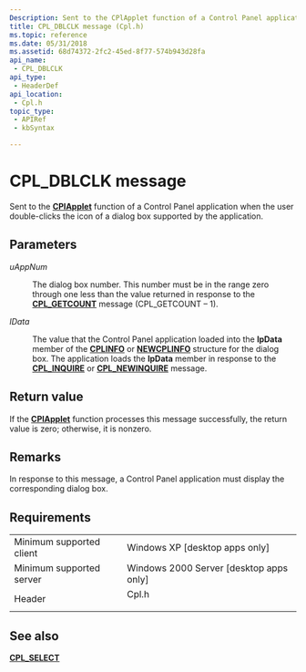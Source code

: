 ```yaml
---
Description: Sent to the CPlApplet function of a Control Panel application when the user double-clicks the icon of a dialog box supported by the application.
title: CPL_DBLCLK message (Cpl.h)
ms.topic: reference
ms.date: 05/31/2018
ms.assetid: 68d74372-2fc2-45ed-8f77-574b943d28fa
api_name: 
 - CPL_DBLCLK
api_type: 
 - HeaderDef
api_location: 
 - Cpl.h
topic_type: 
 - APIRef
 - kbSyntax

---
```


# CPL\_DBLCLK message

Sent to the [**CPlApplet**](https://msdn.microsoft.com/en-us/library/Bb776392(v=VS.85).aspx) function of a Control Panel application when the user double-clicks the icon of a dialog box supported by the application.

## Parameters

<dl> <dt>

*uAppNum* 
</dt> <dd>

The dialog box number. This number must be in the range zero through one less than the value returned in response to the [**CPL\_GETCOUNT**](cpl-getcount.md) message (CPL\_GETCOUNT – 1).

</dd> <dt>

*lData* 
</dt> <dd>

The value that the Control Panel application loaded into the **lpData** member of the [**CPLINFO**](/windows/win32/api/cpl/ns-cpl-cplinfo) or [**NEWCPLINFO**](/windows/win32/api/cpl/ns-cpl-newcplinfoa) structure for the dialog box. The application loads the **lpData** member in response to the [**CPL\_INQUIRE**](cpl-inquire.md) or [**CPL\_NEWINQUIRE**](cpl-newinquire.md) message.

</dd> </dl>

## Return value

If the [**CPlApplet**](https://msdn.microsoft.com/en-us/library/Bb776392(v=VS.85).aspx) function processes this message successfully, the return value is zero; otherwise, it is nonzero.

## Remarks

In response to this message, a Control Panel application must display the corresponding dialog box.

## Requirements



|                                     |                                                                                  |
|-------------------------------------|----------------------------------------------------------------------------------|
| Minimum supported client<br/> | Windows XP \[desktop apps only\]<br/>                                      |
| Minimum supported server<br/> | Windows 2000 Server \[desktop apps only\]<br/>                             |
| Header<br/>                   | <dl> <dt>Cpl.h</dt> </dl> |



## See also

<dl> <dt>

[**CPL\_SELECT**](cpl-select.md)
</dt> </dl>

 

 




